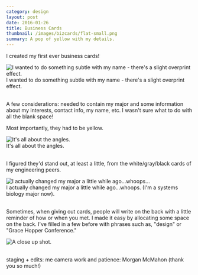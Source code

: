 ```yaml
---
category: design
layout: post
date: 2016-01-26
title: Business Cards
thumbnail: /images/bizcards/flat-small.png
summary: A pop of yellow with my details.
---
```


I created my first ever business cards! 

<div class = "post-image">
<image height="auto" alt ="I wanted to do something subtle with my name - there's a slight overprint effect." src= "/images/bizcards/flat-small.png"/> <br/>
I wanted to do something subtle with my name - there's a slight overprint effect.
</div>
<br/>


A few considerations: needed to contain my major and some information about my interests, contact info, my name, etc. I wasn't sure what to do with all the blank space!

Most importantly, they had to be yellow.

<div class = "post-image">
<image height="auto" alt ="It's all about the angles." src= "/images/bizcards/diag-small.png"/> <br/>
It's all about the angles.
</div>
<br/>

I figured they'd stand out, at least a little, from the white/gray/black cards of my engineering peers.

<div class = "post-image">
<image height="auto" alt ="I actually changed my major a little while ago...whoops..." src= "/images/bizcards/flat-2-small.png"/> <br/>
I actually changed my major a little while ago...whoops. (I'm a systems biology major now).
</div>
<br/>

Sometimes, when giving out cards, people will write on the back with a little reminder of how or when you met. I made it easy by allocating some space on the back. I've filled in a few before with phrases such as, "design" or "Grace Hopper Conference."

<div class = "post-image">
<image height="auto" alt ="A close up shot." src= "/images/bizcards/thumb-small.png"/> <br/>
</div>
<br/>

staging + edits: me
camera work and patience: Morgan McMahon (thank you so much!)
